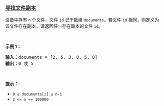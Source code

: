 ### [寻找文件副本](https://leetcode-cn.com/problems/shu-zu-zhong-zhong-fu-de-shu-zi-lcof)

<p>设备中存有 <code>n</code> 个文件，文件 <code>id</code> 记于数组 <code>documents</code>。若文件 <code>id</code> 相同，则定义为该文件存在副本。请返回任一存在副本的文件 <code>id</code>。</p>

<p>&nbsp;</p>

<p><strong>示例 1：</strong></p>

<pre>
<strong>输入：</strong>documents = [2, 5, 3, 0, 5, 0]
<strong>输出：</strong>0 或 5
</pre>

<p>&nbsp;</p>

<p><strong>提示：</strong></p>

<ul>
	<li><code>0 ≤ documents[i] ≤ n-1</code></li>
	<li><code>2 &lt;= n &lt;= 100000</code></li>
</ul>

<p>&nbsp;</p>
